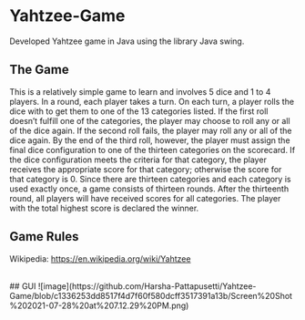 # Yahtzee-Game
Developed Yahtzee game in Java using the library Java swing.

## The Game
This is a relatively simple game to learn and involves 5 dice and 1 to 4 players. In a round, each player takes a turn. On each turn, a player rolls the dice with to get them to one of the 13 categories listed. If the first roll doesn’t fulfill one of the categories, the player may choose to roll any or all of the dice again. If the second roll fails, the player may roll any or all of the dice again. By the end of the third roll, however, the player must assign the final dice configuration to one of the thirteen categories on the scorecard. If the dice configuration meets the criteria for that category, the player receives the appropriate score for that category; otherwise the score for that category is 0. Since there are thirteen categories and each category is used exactly once, a game consists of thirteen rounds. After the thirteenth round, all players will have received scores for all categories. The player with the total highest score is declared the winner. 
## Game Rules 
Wikipedia: https://en.wikipedia.org/wiki/Yahtzee


<br/>
## GUI
![image](https://github.com/Harsha-Pattapusetti/Yahtzee-Game/blob/c1336253dd8517f4d7f60f580dcff3517391a13b/Screen%20Shot%202021-07-28%20at%207.12.29%20PM.png)


